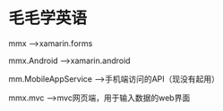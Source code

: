 # 毛毛学英语

mmx
-->xamarin.forms

mmx.Android
-->xamarin.android

mm.MobileAppService
-->手机端访问的API（现没有起用）

mmx.mvc
-->mvc网页端，用于输入数据的web界面
